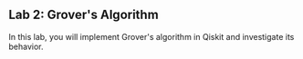 ## Lab 2: Grover's Algorithm
In this lab, you will implement Grover's algorithm in Qiskit and investigate its behavior.